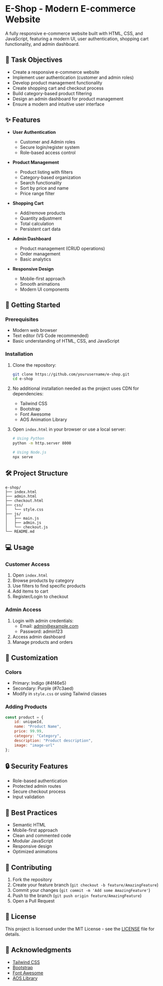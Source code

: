 # E-Shop - Modern E-commerce Website

A fully responsive e-commerce website built with HTML, CSS, and JavaScript, featuring a modern UI, user authentication, shopping cart functionality, and admin dashboard.

## 🎯 Task Objectives

- Create a responsive e-commerce website
- Implement user authentication (customer and admin roles)
- Develop product management functionality
- Create shopping cart and checkout process
- Build category-based product filtering
- Design an admin dashboard for product management
- Ensure a modern and intuitive user interface

## ✨ Features

- **User Authentication**
  - Customer and Admin roles
  - Secure login/register system
  - Role-based access control

- **Product Management**
  - Product listing with filters
  - Category-based organization
  - Search functionality
  - Sort by price and name
  - Price range filter

- **Shopping Cart**
  - Add/remove products
  - Quantity adjustment
  - Total calculation
  - Persistent cart data

- **Admin Dashboard**
  - Product management (CRUD operations)
  - Order management
  - Basic analytics

- **Responsive Design**
  - Mobile-first approach
  - Smooth animations
  - Modern UI components

## 🚀 Getting Started

### Prerequisites

- Modern web browser
- Text editor (VS Code recommended)
- Basic understanding of HTML, CSS, and JavaScript

### Installation

1. Clone the repository:
   ```bash
   git clone https://github.com/yourusername/e-shop.git
   cd e-shop
   ```

2. No additional installation needed as the project uses CDN for dependencies:
   - Tailwind CSS
   - Bootstrap
   - Font Awesome
   - AOS Animation Library

3. Open `index.html` in your browser or use a local server:
   ```bash
   # Using Python
   python -m http.server 8000

   # Using Node.js
   npx serve
   ```

## 🛠️ Project Structure

```
e-shop/
├── index.html
├── admin.html
├── checkout.html
├── css/
│   └── style.css
├── js/
│   ├── main.js
│   ├── admin.js
│   └── checkout.js
└── README.md
```

## 💻 Usage

### Customer Access
1. Open `index.html`
2. Browse products by category
3. Use filters to find specific products
4. Add items to cart
5. Register/Login to checkout

### Admin Access
1. Login with admin credentials:
   - Email: admin@example.com
   - Password: admin123
2. Access admin dashboard
3. Manage products and orders

## 🎨 Customization

### Colors
- Primary: Indigo (#4f46e5)
- Secondary: Purple (#7c3aed)
- Modify in `style.css` or using Tailwind classes

### Adding Products
```javascript
const product = {
    id: uniqueId,
    name: "Product Name",
    price: 99.99,
    category: "Category",
    description: "Product description",
    image: "image-url"
};
```

## 🔒 Security Features

- Role-based authentication
- Protected admin routes
- Secure checkout process
- Input validation

## 🌟 Best Practices

- Semantic HTML
- Mobile-first approach
- Clean and commented code
- Modular JavaScript
- Responsive design
- Optimized animations

## 🤝 Contributing

1. Fork the repository
2. Create your feature branch (`git checkout -b feature/AmazingFeature`)
3. Commit your changes (`git commit -m 'Add some AmazingFeature'`)
4. Push to the branch (`git push origin feature/AmazingFeature`)
5. Open a Pull Request

## 📝 License

This project is licensed under the MIT License - see the [LICENSE](LICENSE) file for details.

## 🙏 Acknowledgments

- [Tailwind CSS](https://tailwindcss.com/)
- [Bootstrap](https://getbootstrap.com/)
- [Font Awesome](https://fontawesome.com/)
- [AOS Library](https://michalsnik.github.io/aos/) 